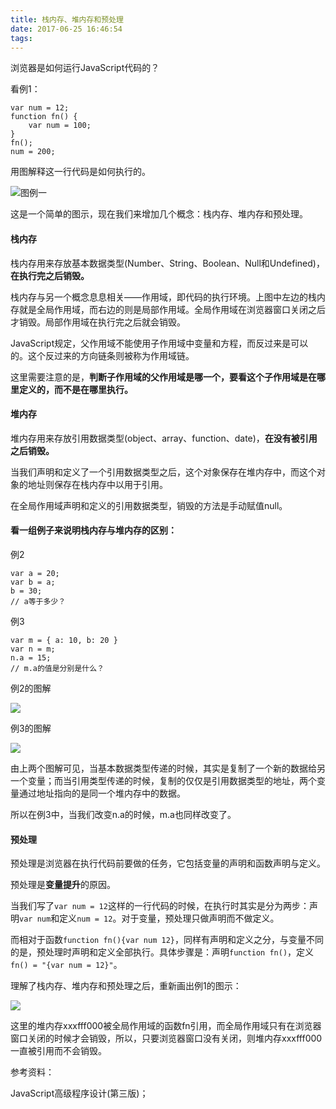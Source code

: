 ```yaml
---
title: 栈内存、堆内存和预处理
date: 2017-06-25 16:46:54
tags:
---
```

浏览器是如何运行JavaScript代码的？

看例1：

```
var num = 12;
function fn() {
    var num = 100;
}
fn();
num = 200;
```

用图解释这一行代码是如何执行的。

![图例一](https://ws1.sinaimg.cn/large/006tNc79ly1fgxag0eo14j30ff0blaat.jpg)

这是一个简单的图示，现在我们来增加几个概念：栈内存、堆内存和预处理。

#### 栈内存

栈内存用来存放基本数据类型(Number、String、Boolean、Null和Undefined)，**在执行完之后销毁。**

栈内存与另一个概念息息相关——作用域，即代码的执行环境。上图中左边的栈内存就是全局作用域，而右边的则是局部作用域。全局作用域在浏览器窗口关闭之后才销毁。局部作用域在执行完之后就会销毁。

JavaScript规定，父作用域不能使用子作用域中变量和方程，而反过来是可以的。这个反过来的方向链条则被称为作用域链。

这里需要注意的是，**判断子作用域的父作用域是哪一个，要看这个子作用域是在哪里定义的，而不是在哪里执行。**

#### 堆内存

堆内存用来存放引用数据类型(object、array、function、date)，**在没有被引用之后销毁。**

当我们声明和定义了一个引用数据类型之后，这个对象保存在堆内存中，而这个对象的地址则保存在栈内存中以用于引用。

在全局作用域声明和定义的引用数据类型，销毁的方法是手动赋值null。

#### 看一组例子来说明栈内存与堆内存的区别：

例2

~~~
var a = 20;
var b = a;
b = 30;
// a等于多少？
~~~

例3

~~~
var m = { a: 10, b: 20 }
var n = m;
n.a = 15;
// m.a的值是分别是什么？
~~~

例2的图解

![](https://ws3.sinaimg.cn/large/006tNc79ly1fgxhh3tnlgj30no059q3b.jpg)

例3的图解

![](https://ws2.sinaimg.cn/large/006tNc79gy1fgxhq85drcj30g309waah.jpg)

由上两个图解可见，当基本数据类型传递的时候，其实是复制了一个新的数据给另一个变量；而当引用类型传递的时候，复制的仅仅是引用数据类型的地址，两个变量通过地址指向的是同一个堆内存中的数据。

所以在例3中，当我们改变n.a的时候，m.a也同样改变了。

#### 预处理

预处理是浏览器在执行代码前要做的任务，它包括变量的声明和函数声明与定义。

预处理是**变量提升**的原因。

当我们写了`var num = 12`这样的一行代码的时候，在执行时其实是分为两步：声明`var num`和定义`num = 12`。对于变量，预处理只做声明而不做定义。

而相对于函数`function fn(){var num 12}`，同样有声明和定义之分，与变量不同的是，预处理时声明和定义全部执行。具体步骤是：声明`function fn()`，定义`fn() = "{var num = 12}"`。

理解了栈内存、堆内存和预处理之后，重新画出例1的图示：

![](https://ws1.sinaimg.cn/large/006tNc79ly1fgxj9il06dj30g60bvwfi.jpg)

这里的堆内存xxxfff000被全局作用域的函数fn引用，而全局作用域只有在浏览器窗口关闭的时候才会销毁，所以，只要浏览器窗口没有关闭，则堆内存xxxfff000一直被引用而不会销毁。



参考资料：

JavaScript高级程序设计(第三版)；
